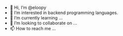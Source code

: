 - 👋 Hi, I’m @eloopy
- 👀 I’m interested in backend programming languages. 
- 🌱 I’m currently learning ...
- 💞️ I’m looking to collaborate on ...
- 📫 How to reach me ...

<!---
eloopy/eloopy is a ✨ special ✨ repository because its `README.md` (this file) appears on your GitHub profile.
You can click the Preview link to take a look at your changes.
--->

